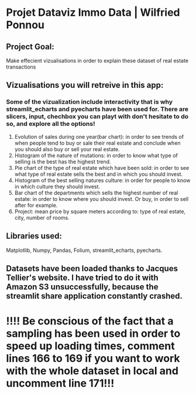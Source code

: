 # Projet Dataviz Immo Data | Wilfried Ponnou
## Project Goal:
Make effecient vizualisations in order to explain these dataset of real estate transactions
## Vizualisations you will retreive in this app:
### Some of the vizualization include interactivity that is why streamlit_echarts and pyecharts have been used for. There are slicers, input, chechbox you can playt with don't hesitate to do so, and explore all the options!
1) Evolution of sales during one year(bar chart): in order to see trends of when people tend to buy or sale their real estate
and conclude when you should also buy or sell your real estate.
2) Histogram of  the nature of mutations: in order to know what type of selling is the best has the highest trend.
3) Pie chart of the type of real estate which have been sold: in order to see what type of real estate sells the best and in which you should invest.
4) Histogram of the best selling natures culture: in order for people to know in which culture they should invest.
5) Bar chart of the departments which sells the highest number of real estate: in order to know where you should invest. Or buy, in order to sell after for example.
6) Project: mean price by square meters according to: type of real estate, city, number of rooms.
## Libraries used:
Matplotlib, Numpy, Pandas, Folium, streamlit_echarts, pyecharts.
## Datasets have been loaded thanks to Jacques Tellier's website. I have tried to do it with Amazon S3 unsuccessfully, because the streamlit share application constantly crashed.
# !!!! Be conscious of the fact that a sampling has been used in order to speed up loading times, comment lines 166 to 169 if you want to work with the whole dataset in local and uncomment line 171!!! 
